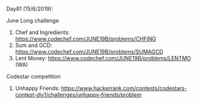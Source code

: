 Day81 (15/6/2019): 

June Long challenge

1. Chef and Ingredients: https://www.codechef.com/JUNE19B/problems/CHFING
2. Sum and GCD: https://www.codechef.com/JUNE19B/problems/SUMAGCD
3. Lent Money: https://www.codechef.com/JUNE19B/problems/LENTMO (WA)

Codestar competition

1. Unhappy Friends: https://www.hackerrank.com/contests/codestars-contest-div1/challenges/unhappy-friends/problem 
